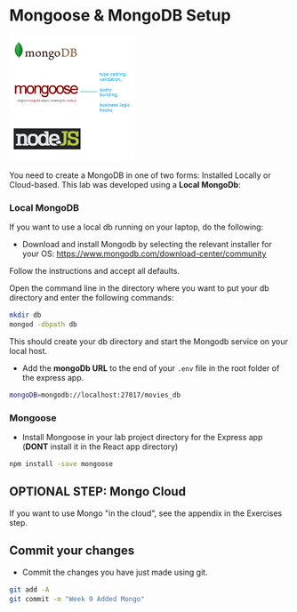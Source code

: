 
# Mongoose & MongoDB Setup

![Mongoose](./img/download.png)

You need to create a MongoDB in one of two forms: Installed Locally or Cloud-based. This lab was developed using a **Local MongoDb**: 


### Local MongoDB
If you want to use a local db running on your laptop, do the following:

+ Download and install Mongodb by selecting the relevant installer for your OS: https://www.mongodb.com/download-center/community

Follow the instructions and accept all defaults.

Open the  command line in the directory where you want to put your db directory and enter the following commands:

```bash
mkdir db
mongod -dbpath db
```

This should create your db directory and start the Mongodb service on your local host.

- Add the **mongoDb URL** to the end of your ``.env`` file in the root folder of the express app. 

```bash
mongoDB=mongodb://localhost:27017/movies_db
```

### Mongoose

+ Install Mongoose in your lab project directory for the Express app (**DONT** install it in the React app directory) 

```bash
npm install -save mongoose
```


## OPTIONAL STEP: Mongo Cloud

If you want to use Mongo "in the cloud", see the appendix in the Exercises step.

## Commit your changes

- Commit the changes you have just made using git.

~~~bash
git add -A
git commit -m "Week 9 Added Mongo"
~~~
